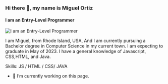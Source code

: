 ### Hi there 👋, my name is Miguel Ortiz
#### I am an Entry-Level Programmer
![I am an Entry-Level Programmer](https://www.canva.com/design/DAFWEyXFu4Y/oGlBaiob0SXMt-i2CTccfg/edit?utm_content=DAFWEyXFu4Y&utm_campaign=designshare&utm_medium=link2&utm_source=sharebutton)

I am Miguel, from Rhode Island, USA, And I am currently pursuing a Bachelor degree in Computer Science in my current town. I am expecting to graduate in May of 2023. I have a general knowledge of Javascript, CSS,HTML, and Java.

Skills:  JS / HTML / CSS/ JAVA

- 🔭 I’m currently working on this page. 




